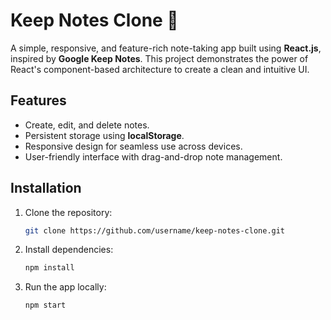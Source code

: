# Keep Notes Clone 📝

A simple, responsive, and feature-rich note-taking app built using **React.js**, inspired by **Google Keep Notes**. This project demonstrates the power of React's component-based architecture to create a clean and intuitive UI.

## Features
- Create, edit, and delete notes.
- Persistent storage using **localStorage**.
- Responsive design for seamless use across devices.
- User-friendly interface with drag-and-drop note management.

## Installation
1. Clone the repository:  
   ```bash
   git clone https://github.com/username/keep-notes-clone.git
   ```
2. Install dependencies:
   ```bash
   npm install
   ```
3. Run the app locally:
   ```bash
   npm start
   ```


